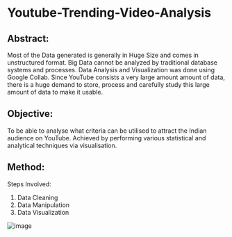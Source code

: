 # Youtube-Trending-Video-Analysis

## Abstract:
Most of  the  Data  generated is  generally in  Huge  Size and  comes in  unstructured format. Big Data cannot be analyzed by traditional database systems and processes. Data Analysis and Visualization was done using Google Collab. Since YouTube consists a very large amount amount of data, there is a huge demand to store, process and carefully study this large amount of data to make it usable.


## Objective:
To be able to analyse what criteria can be utilised to attract the Indian audience on YouTube.
Achieved by performing various statistical and analytical techniques via visualisation.


## Method:
Steps Involved:
1. Data Cleaning
2. Data Manipulation
3. Data Visualization


![image](https://user-images.githubusercontent.com/69778063/219874079-e4588958-96d3-4793-b2d2-c40b7b92f157.png)



